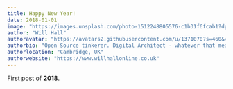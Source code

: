 ```yaml
---
title: Happy New Year!
date: 2018-01-01
image: "https://images.unsplash.com/photo-1512248805576-c1b31f6fcab1?dpr=1&auto=format&fit=crop&w=1000&q=80&cs=tinysrgb"
author: "Will Hall"
authoravatar: "https://avatars2.githubusercontent.com/u/1371070?s=460&v=4"
authorbio: "Open Source tinkerer. Digital Architect - whatever that means."
authorlocation: "Cambridge, UK"
authorwebsite: "https://www.willhallonline.co.uk"
---
```


First post of **2018**.